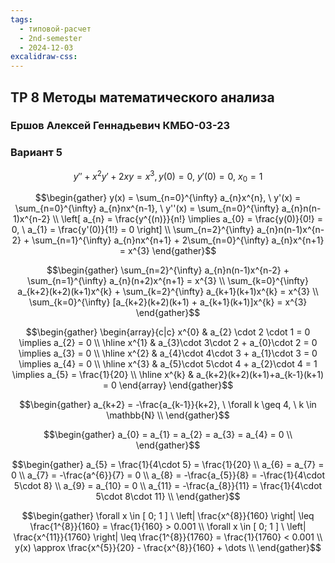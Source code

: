 ```yaml
---
tags:
  - типовой-расчет
  - 2nd-semester
  - 2024-12-03
excalidraw-css:
---
```

## ТР 8 Методы математического анализа

### Ершов Алексей Геннадьевич КМБО-03-23

### Вариант 5

$$y''+x^{2}y'+2xy=x^{3}, y(0) = 0, \ y'(0) = 0, \ x_{0} = 1$$

$$\begin{gather}
y(x) = \sum_{n=0}^{\infty} a_{n}x^{n}, \ y'(x) = \sum_{n=0}^{\infty} a_{n}nx^{n-1}, \ y''(x) = \sum_{n=0}^{\infty} a_{n}n(n-1)x^{n-2} \\
\left[ a_{n} = \frac{y^{(n)}}{n!} \implies a_{0} = \frac{y(0)}{0!} = 0, \ a_{1} = \frac{y'(0)}{1!} = 0 \right] \\
\sum_{n=2}^{\infty} a_{n}n(n-1)x^{n-2} + \sum_{n=1}^{\infty} a_{n}nx^{n+1} + 2\sum_{n=0}^{\infty} a_{n}x^{n+1} = x^{3}
\end{gather}$$

$$\begin{gather}
\sum_{n=2}^{\infty} a_{n}n(n-1)x^{n-2} + \sum_{n=1}^{\infty} a_{n}(n+2)x^{n+1} = x^{3} \\
\sum_{k=0}^{\infty} a_{k+2}(k+2)(k+1)x^{k} + \sum_{k=2}^{\infty} a_{k+1}(k+1)x^{k} = x^{3} \\
\sum_{k=0}^{\infty} [a_{k+2}(k+2)(k+1) + a_{k+1}(k+1)]x^{k} = x^{3}
\end{gather}$$

$$\begin{gather}
\begin{array}{c|c}
x^{0} & a_{2} \cdot 2 \cdot 1  = 0 \implies a_{2} = 0 \\
\hline x^{1} & a_{3}\cdot 3\cdot 2 + a_{0}\cdot 2 = 0 \implies a_{3} = 0 \\
\hline x^{2} & a_{4}\cdot 4\cdot 3 + a_{1}\cdot 3 = 0 \implies a_{4} = 0 \\
\hline x^{3} & a_{5}\cdot 5\cdot 4 + a_{2}\cdot 4 = 1 \implies a_{5} = \frac{1}{20} \\
\hline x^{k} & a_{k+2}(k+2)(k+1)+a_{k-1}(k+1) = 0
\end{array}
\end{gather}$$

$$\begin{gather}
a_{k+2} = -\frac{a_{k-1}}{k+2}, \ \forall k \geq 4, \ k \in \mathbb{N} \\
\end{gather}$$

$$\begin{gather}
a_{0} = a_{1} = a_{2} = a_{3} = a_{4} = 0 \\
\end{gather}$$

$$\begin{gather}
a_{5} = \frac{1}{4\cdot 5} = \frac{1}{20} \\
a_{6} = a_{7} = 0 \\
a_{7} = -\frac{a^{6}}{7} = 0 \\
a_{8} = -\frac{a_{5}}{8} = -\frac{1}{4\cdot 5\cdot 8} \\
a_{9} = a_{10} = 0 \\
a_{11} = -\frac{a_{8}}{11} = \frac{1}{4\cdot 5\cdot 8\cdot 11} \\
\end{gather}$$

$$\begin{gather}
\forall x \in [ 0; 1 ] \ \left| \frac{x^{8}}{160} \right| \leq \frac{1^{8}}{160} = \frac{1}{160} > 0.001 \\
\forall x \in [ 0; 1 ] \ \left| \frac{x^{11}}{1760} \right| \leq \frac{1^{8}}{1760} = \frac{1}{1760} < 0.001 \\
y(x) \approx \frac{x^{5}}{20} - \frac{x^{8}}{160} + \dots \\
\end{gather}$$
